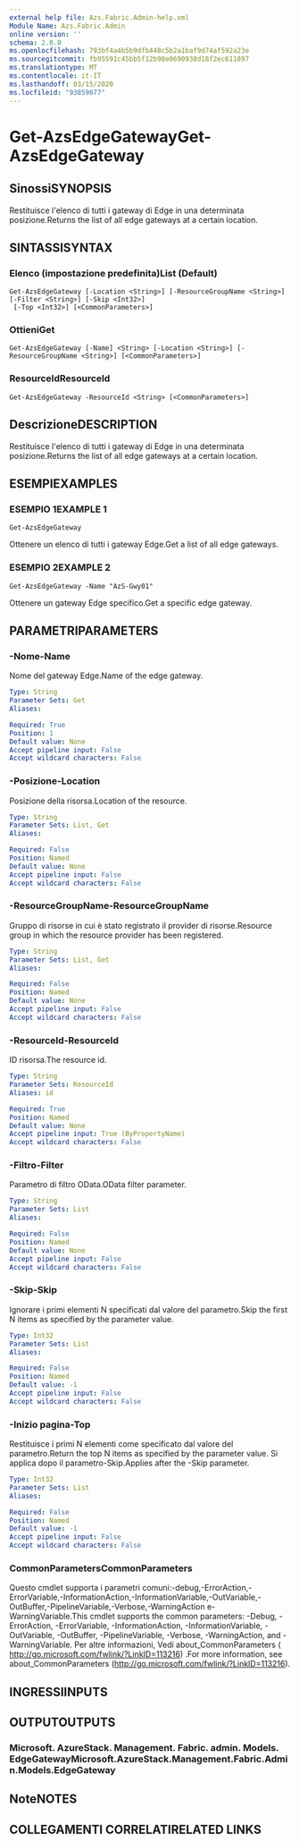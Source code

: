 ```yaml
---
external help file: Azs.Fabric.Admin-help.xml
Module Name: Azs.Fabric.Admin
online version: ''
schema: 2.0.0
ms.openlocfilehash: 793bf4a4b5b9dfb448c5b2a1baf9d74af592a23e
ms.sourcegitcommit: fb95591c45bb5f12b98e0690938d18f2ec611897
ms.translationtype: MT
ms.contentlocale: it-IT
ms.lasthandoff: 03/15/2020
ms.locfileid: "93859677"
---
```

# <span data-ttu-id="e8267-101">Get-AzsEdgeGateway</span><span class="sxs-lookup"><span data-stu-id="e8267-101">Get-AzsEdgeGateway</span></span>

## <span data-ttu-id="e8267-102">Sinossi</span><span class="sxs-lookup"><span data-stu-id="e8267-102">SYNOPSIS</span></span>
<span data-ttu-id="e8267-103">Restituisce l'elenco di tutti i gateway di Edge in una determinata posizione.</span><span class="sxs-lookup"><span data-stu-id="e8267-103">Returns the list of all edge gateways at a certain location.</span></span>

## <span data-ttu-id="e8267-104">SINTASSI</span><span class="sxs-lookup"><span data-stu-id="e8267-104">SYNTAX</span></span>

### <span data-ttu-id="e8267-105">Elenco (impostazione predefinita)</span><span class="sxs-lookup"><span data-stu-id="e8267-105">List (Default)</span></span>
```
Get-AzsEdgeGateway [-Location <String>] [-ResourceGroupName <String>] [-Filter <String>] [-Skip <Int32>]
 [-Top <Int32>] [<CommonParameters>]
```

### <span data-ttu-id="e8267-106">Ottieni</span><span class="sxs-lookup"><span data-stu-id="e8267-106">Get</span></span>
```
Get-AzsEdgeGateway [-Name] <String> [-Location <String>] [-ResourceGroupName <String>] [<CommonParameters>]
```

### <span data-ttu-id="e8267-107">ResourceId</span><span class="sxs-lookup"><span data-stu-id="e8267-107">ResourceId</span></span>
```
Get-AzsEdgeGateway -ResourceId <String> [<CommonParameters>]
```

## <span data-ttu-id="e8267-108">Descrizione</span><span class="sxs-lookup"><span data-stu-id="e8267-108">DESCRIPTION</span></span>
<span data-ttu-id="e8267-109">Restituisce l'elenco di tutti i gateway di Edge in una determinata posizione.</span><span class="sxs-lookup"><span data-stu-id="e8267-109">Returns the list of all edge gateways at a certain location.</span></span>

## <span data-ttu-id="e8267-110">ESEMPI</span><span class="sxs-lookup"><span data-stu-id="e8267-110">EXAMPLES</span></span>

### <span data-ttu-id="e8267-111">ESEMPIO 1</span><span class="sxs-lookup"><span data-stu-id="e8267-111">EXAMPLE 1</span></span>
```
Get-AzsEdgeGateway
```

<span data-ttu-id="e8267-112">Ottenere un elenco di tutti i gateway Edge.</span><span class="sxs-lookup"><span data-stu-id="e8267-112">Get a list of all edge gateways.</span></span>

### <span data-ttu-id="e8267-113">ESEMPIO 2</span><span class="sxs-lookup"><span data-stu-id="e8267-113">EXAMPLE 2</span></span>
```
Get-AzsEdgeGateway -Name "AzS-Gwy01"
```

<span data-ttu-id="e8267-114">Ottenere un gateway Edge specifico.</span><span class="sxs-lookup"><span data-stu-id="e8267-114">Get a specific edge gateway.</span></span>

## <span data-ttu-id="e8267-115">PARAMETRI</span><span class="sxs-lookup"><span data-stu-id="e8267-115">PARAMETERS</span></span>

### <span data-ttu-id="e8267-116">-Nome</span><span class="sxs-lookup"><span data-stu-id="e8267-116">-Name</span></span>
<span data-ttu-id="e8267-117">Nome del gateway Edge.</span><span class="sxs-lookup"><span data-stu-id="e8267-117">Name of the edge gateway.</span></span>

```yaml
Type: String
Parameter Sets: Get
Aliases:

Required: True
Position: 1
Default value: None
Accept pipeline input: False
Accept wildcard characters: False
```

### <span data-ttu-id="e8267-118">-Posizione</span><span class="sxs-lookup"><span data-stu-id="e8267-118">-Location</span></span>
<span data-ttu-id="e8267-119">Posizione della risorsa.</span><span class="sxs-lookup"><span data-stu-id="e8267-119">Location of the resource.</span></span>

```yaml
Type: String
Parameter Sets: List, Get
Aliases:

Required: False
Position: Named
Default value: None
Accept pipeline input: False
Accept wildcard characters: False
```

### <span data-ttu-id="e8267-120">-ResourceGroupName</span><span class="sxs-lookup"><span data-stu-id="e8267-120">-ResourceGroupName</span></span>
<span data-ttu-id="e8267-121">Gruppo di risorse in cui è stato registrato il provider di risorse.</span><span class="sxs-lookup"><span data-stu-id="e8267-121">Resource group in which the resource provider has been registered.</span></span>

```yaml
Type: String
Parameter Sets: List, Get
Aliases:

Required: False
Position: Named
Default value: None
Accept pipeline input: False
Accept wildcard characters: False
```

### <span data-ttu-id="e8267-122">-ResourceId</span><span class="sxs-lookup"><span data-stu-id="e8267-122">-ResourceId</span></span>
<span data-ttu-id="e8267-123">ID risorsa.</span><span class="sxs-lookup"><span data-stu-id="e8267-123">The resource id.</span></span>

```yaml
Type: String
Parameter Sets: ResourceId
Aliases: id

Required: True
Position: Named
Default value: None
Accept pipeline input: True (ByPropertyName)
Accept wildcard characters: False
```

### <span data-ttu-id="e8267-124">-Filtro</span><span class="sxs-lookup"><span data-stu-id="e8267-124">-Filter</span></span>
<span data-ttu-id="e8267-125">Parametro di filtro OData.</span><span class="sxs-lookup"><span data-stu-id="e8267-125">OData filter parameter.</span></span>

```yaml
Type: String
Parameter Sets: List
Aliases:

Required: False
Position: Named
Default value: None
Accept pipeline input: False
Accept wildcard characters: False
```

### <span data-ttu-id="e8267-126">-Skip</span><span class="sxs-lookup"><span data-stu-id="e8267-126">-Skip</span></span>
<span data-ttu-id="e8267-127">Ignorare i primi elementi N specificati dal valore del parametro.</span><span class="sxs-lookup"><span data-stu-id="e8267-127">Skip the first N items as specified by the parameter value.</span></span>

```yaml
Type: Int32
Parameter Sets: List
Aliases:

Required: False
Position: Named
Default value: -1
Accept pipeline input: False
Accept wildcard characters: False
```

### <span data-ttu-id="e8267-128">-Inizio pagina</span><span class="sxs-lookup"><span data-stu-id="e8267-128">-Top</span></span>
<span data-ttu-id="e8267-129">Restituisce i primi N elementi come specificato dal valore del parametro.</span><span class="sxs-lookup"><span data-stu-id="e8267-129">Return the top N items as specified by the parameter value.</span></span>
<span data-ttu-id="e8267-130">Si applica dopo il parametro-Skip.</span><span class="sxs-lookup"><span data-stu-id="e8267-130">Applies after the -Skip parameter.</span></span>

```yaml
Type: Int32
Parameter Sets: List
Aliases:

Required: False
Position: Named
Default value: -1
Accept pipeline input: False
Accept wildcard characters: False
```

### <span data-ttu-id="e8267-131">CommonParameters</span><span class="sxs-lookup"><span data-stu-id="e8267-131">CommonParameters</span></span>
<span data-ttu-id="e8267-132">Questo cmdlet supporta i parametri comuni:-debug,-ErrorAction,-ErrorVariable,-InformationAction,-InformationVariable,-OutVariable,-OutBuffer,-PipelineVariable,-Verbose,-WarningAction e-WarningVariable.</span><span class="sxs-lookup"><span data-stu-id="e8267-132">This cmdlet supports the common parameters: -Debug, -ErrorAction, -ErrorVariable, -InformationAction, -InformationVariable, -OutVariable, -OutBuffer, -PipelineVariable, -Verbose, -WarningAction, and -WarningVariable.</span></span> <span data-ttu-id="e8267-133">Per altre informazioni, Vedi about_CommonParameters ( http://go.microsoft.com/fwlink/?LinkID=113216) .</span><span class="sxs-lookup"><span data-stu-id="e8267-133">For more information, see about_CommonParameters (http://go.microsoft.com/fwlink/?LinkID=113216).</span></span>

## <span data-ttu-id="e8267-134">INGRESSI</span><span class="sxs-lookup"><span data-stu-id="e8267-134">INPUTS</span></span>

## <span data-ttu-id="e8267-135">OUTPUT</span><span class="sxs-lookup"><span data-stu-id="e8267-135">OUTPUTS</span></span>

### <span data-ttu-id="e8267-136">Microsoft. AzureStack. Management. Fabric. admin. Models. EdgeGateway</span><span class="sxs-lookup"><span data-stu-id="e8267-136">Microsoft.AzureStack.Management.Fabric.Admin.Models.EdgeGateway</span></span>

## <span data-ttu-id="e8267-137">Note</span><span class="sxs-lookup"><span data-stu-id="e8267-137">NOTES</span></span>

## <span data-ttu-id="e8267-138">COLLEGAMENTI CORRELATI</span><span class="sxs-lookup"><span data-stu-id="e8267-138">RELATED LINKS</span></span>
